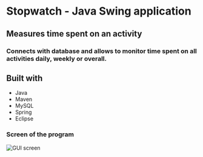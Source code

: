 # Stopwatch - Java Swing application
## Measures time spent on an activity
### Connects with database and allows to monitor time spent on all activities daily, weekly or overall.

## Built with
* Java
* Maven
* MySQL
* Spring
* Eclipse

### Screen of the program
<img src="https://i.imgur.com/QKdy80F.png" alt="GUI screen">